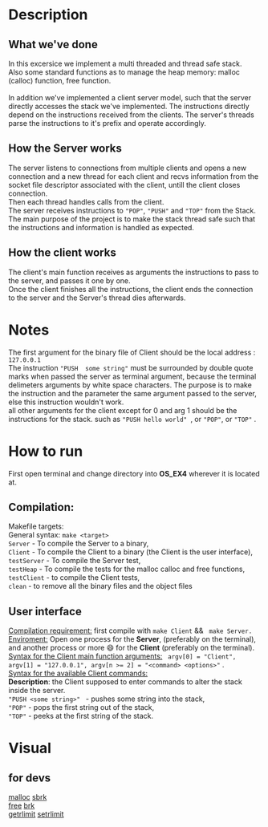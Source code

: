 

# Description
## What we've done
In this excersice we implement a multi threaded and thread safe stack. 
</br> Also some standard functions as to manage the heap memory: malloc (calloc) function, free function.  
</br> In addition we've implemented a client server model, such that the server directly accesses the stack we've implemented. The instructions directly depend on the instructions received from the clients. The server's threads parse the instructions to it's prefix and operate accordingly.
## How the Server works
 The server listens to connections from multiple clients and opens a new connection and a new thread for each client and recvs information from the socket file descriptor associated with the client, untill the client closes connection. 
 </br> Then each thread handles calls from the client. 
 </br> The server receives instructions to ```"POP"```, ```"PUSH"``` and ```"TOP"``` from the Stack. 
 </br> The main purpose of the project is to make the stack thread safe such that the instructions and information is handled as expected. 
## How the client works
The client's main function receives as arguments the instructions to pass to the server, and passes it one by one. 
</br> Once the client finishes all the instructions, the client ends the connection to the server and the Server's thread dies afterwards.
# Notes
The first argument for the binary file of Client should be the local address : ``` 127.0.0.1 ``` </br>
The instruction ```"PUSH  some string"``` must be surrounded by double quote marks when passed the server as terminal argument, because the terminal delimeters arguments by white space characters. The purpose is to make the instruction and the parameter the same argument passed to the server, else this instruction wouldn't work.
</br> all other arguments for the client except for 0  and arg 1 should be the instructions for the stack. such as ```"PUSH hello world" ```, or ```"POP"```, or ```"TOP"``` .

# How to run
First open terminal and change directory into **OS_EX4** wherever it is located at.</br>
## Compilation:
Makefile targets: </br> 
General syntax:  ```make <target> ```</br>
``` Server ``` - To compile the Server to a binary,
</br>  ```Client``` - To compile the Client to a binary (the Client is the user interface),
</br>  ```testServer``` - To compile the Server test,
</br>  ```testHeap``` - To compile the tests for the malloc calloc and free functions, </br> ```testClient``` - to compile the Client tests,
</br>  ```clean``` - to remove all the binary files and the object files

## User interface
<ins>Compilation requirement:</ins> first compile with ```make Client``` && ``` make Server.```</br>
<ins>Enviroment:</ins> Open one process for the **Server**, (preferably on the terminal), and another process or more :smile: for the **Client** (preferably on the terminal). 
</br>
<ins>Syntax for the Client main function arguments:</ins>  ``` argv[0] = "Client", argv[1] = "127.0.0.1", argv[n >= 2] = "<command> <options>"``` . 
</br> <ins>Syntax for the available Client commands:</ins> 
</br> **Description**: the Client supposed to enter commands to alter the stack inside the server.</br>```"PUSH <some string>" ``` - pushes some string into the stack, 
</br> ``` "POP" ``` - pops the first string out of the stack, 
</br> ``` "TOP" ``` - peeks at the first string of the stack.

# Visual

## for devs
[malloc](https://man7.org/linux/man-pages/man3/free.3.html) [sbrk](https://man7.org/linux/man-pages/man2/sbrk.2.html)  </br> [free](https://man7.org/linux/man-pages/man3/free.3.html) [brk](https://man7.org/linux/man-pages/man2/sbrk.2.html) </br> [getrlimit](https://man7.org/linux/man-pages/man2/getrlimit.2.html) [setrlimit](https://man7.org/linux/man-pages/man2/getrlimit.2.html)




